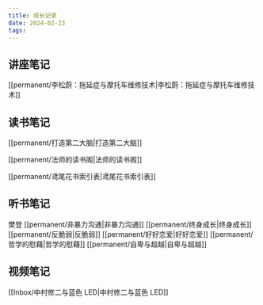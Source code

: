```yaml
---
title: 成长记录
date: 2024-02-23
tags:
---
```


## 讲座笔记

[[permanent/李松蔚：拖延症与摩托车维修技术|李松蔚：拖延症与摩托车维修技术]]

## 读书笔记

[[permanent/打造第二大脑|打造第二大脑]]

[[permanent/法师的读书阁|法师的读书阁]]

[[permanent/鸢尾花书索引表|鸢尾花书索引表]]
## 听书笔记

樊登
[[permanent/非暴力沟通|非暴力沟通]]
[[permanent/终身成长|终身成长]]
[[permanent/反脆弱|反脆弱]]
[[permanent/好好恋爱|好好恋爱]]
[[permanent/哲学的慰藉|哲学的慰藉]]
[[permanent/自卑与超越|自卑与超越]]

## 视频笔记

[[Inbox/中村修二与蓝色 LED|中村修二与蓝色 LED]]